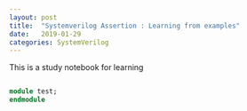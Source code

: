 ```yaml
---
layout: post
title:  "Systemverilog Assertion : Learning from examples"
date:   2019-01-29
categories: SystemVerilog
---
```


This is a study notebook for learning

```SystemVerilog

module test;
endmodule

```
 